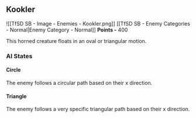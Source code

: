 ## Kookler
![[TfSD SB - Image - Enemies - Kookler.png]]
[[TfSD SB - Enemy Categories - Normal|Enemy Category - Normal]]
**Points -** 400

This horned creature floats in an oval or triangular motion.
### AI States
#### Circle
The enemy follows a circular path based on their x direction.
#### Triangle
The enemy follows a very specific triangular path based on their x direction.